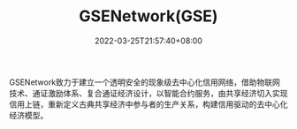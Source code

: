 ﻿---
weight: 
title: "GSENetwork(GSE)"
description: "GSENetwork致力于建立一个透明安全的现象级去中心化信用网络，借助物联网技术、通证激励体系、复合通证经济设计，以智能合约服务，由共享经济切入实现信用上链，重新定义古典共享..."
date: 2022-03-25T21:57:40+08:00
lastmod: 2022-03-25T16:45:40+08:00
draft: false
authors: ["Metabd"]
featuredImage: "gsenetworkgse.webp"
link: ""
tags: ["数字代币","GSENetwork(GSE)"]
categories: ["navigation"]
navigation: ["数字代币"]
lightgallery: true
toc: true
pinned: false
recommend: false
recommend1: false
---
GSENetwork致力于建立一个透明安全的现象级去中心化信用网络，借助物联网技术、通证激励体系、复合通证经济设计，以智能合约服务，由共享经济切入实现信用上链，重新定义古典共享经济中参与者的生产关系，构建信用驱动的去中心化经济模型。
